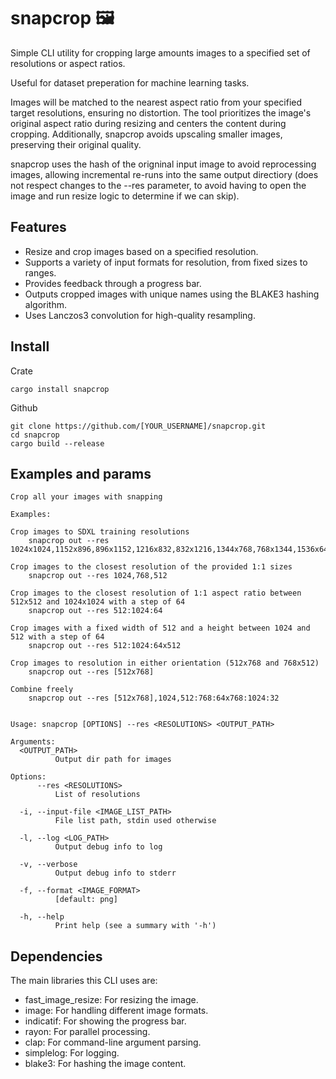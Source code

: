 # snapcrop 🖼

Simple CLI utility for cropping large amounts images to a specified set of resolutions or aspect ratios.

Useful for dataset preperation for machine learning tasks.

Images will be matched to the nearest aspect ratio from your specified target resolutions, ensuring no distortion. The tool prioritizes the image's original aspect ratio during resizing and centers the content during cropping. Additionally, snapcrop avoids upscaling smaller images, preserving their original quality.

snapcrop uses the hash of the origninal input image to avoid reprocessing images, allowing incremental re-runs into the same output directiory (does not respect changes to the --res parameter, to avoid having to open the image and run resize logic to determine if we can skip).

## Features
- Resize and crop images based on a specified resolution.
- Supports a variety of input formats for resolution, from fixed sizes to ranges.
- Provides feedback through a progress bar.
- Outputs cropped images with unique names using the BLAKE3 hashing algorithm.
- Uses Lanczos3 convolution for high-quality resampling.

## Install

Crate
```
cargo install snapcrop
```

Github
```
git clone https://github.com/[YOUR_USERNAME]/snapcrop.git
cd snapcrop
cargo build --release
```

## Examples and params

```
Crop all your images with snapping

Examples:

Crop images to SDXL training resolutions
    snapcrop out --res 1024x1024,1152x896,896x1152,1216x832,832x1216,1344x768,768x1344,1536x640,640x1536

Crop images to the closest resolution of the provided 1:1 sizes
    snapcrop out --res 1024,768,512

Crop images to the closest resolution of 1:1 aspect ratio between 512x512 and 1024x1024 with a step of 64
    snapcrop out --res 512:1024:64

Crop images with a fixed width of 512 and a height between 1024 and 512 with a step of 64
    snapcrop out --res 512:1024:64x512

Crop images to resolution in either orientation (512x768 and 768x512)
    snapcrop out --res [512x768]

Combine freely
    snapcrop out --res [512x768],1024,512:768:64x768:1024:32


Usage: snapcrop [OPTIONS] --res <RESOLUTIONS> <OUTPUT_PATH>

Arguments:
  <OUTPUT_PATH>
          Output dir path for images

Options:
      --res <RESOLUTIONS>
          List of resolutions

  -i, --input-file <IMAGE_LIST_PATH>
          File list path, stdin used otherwise

  -l, --log <LOG_PATH>
          Output debug info to log

  -v, --verbose
          Output debug info to stderr

  -f, --format <IMAGE_FORMAT>
          [default: png]

  -h, --help
          Print help (see a summary with '-h')
```

## Dependencies
The main libraries this CLI uses are:

- fast_image_resize: For resizing the image.
- image: For handling different image formats.
- indicatif: For showing the progress bar.
- rayon: For parallel processing.
- clap: For command-line argument parsing.
- simplelog: For logging.
- blake3: For hashing the image content.
